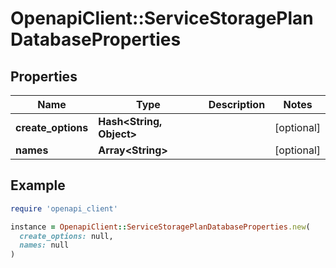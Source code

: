 # OpenapiClient::ServiceStoragePlanDatabaseProperties

## Properties

| Name | Type | Description | Notes |
| ---- | ---- | ----------- | ----- |
| **create_options** | **Hash&lt;String, Object&gt;** |  | [optional] |
| **names** | **Array&lt;String&gt;** |  | [optional] |

## Example

```ruby
require 'openapi_client'

instance = OpenapiClient::ServiceStoragePlanDatabaseProperties.new(
  create_options: null,
  names: null
)
```

